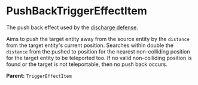 # PushBackTriggerEffectItem

The push back effect used by the [discharge defense](https://wiki.factorio.com/Discharge_defense).

Aims to push the target entity away from the source entity by the `distance` from the target entity's current position. Searches within double the `distance` from the pushed to position for the nearest non-colliding position for the target entity to be teleported too. If no valid non-colliding position is found or the target is not teleportable, then no push back occurs.

**Parent:** `TriggerEffectItem`


